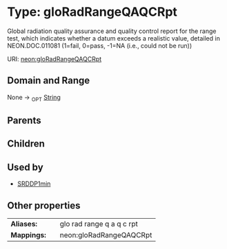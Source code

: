 
# Type: gloRadRangeQAQCRpt


Global radiation quality assurance and quality control report for the range test, which indicates whether a datum exceeds a realistic value, detailed in NEON.DOC.011081 (1=fail, 0=pass, -1=NA (i.e., could not be run))

URI: [neon:gloRadRangeQAQCRpt](https://data.neonscience.org/gloRadRangeQAQCRpt)


## Domain and Range

None ->  <sub>OPT</sub> [String](types/String.md)

## Parents


## Children


## Used by

 * [SRDDP1min](SRDDP1min.md)

## Other properties

|  |  |  |
| --- | --- | --- |
| **Aliases:** | | glo rad range q a q c rpt |
| **Mappings:** | | neon:gloRadRangeQAQCRpt |

